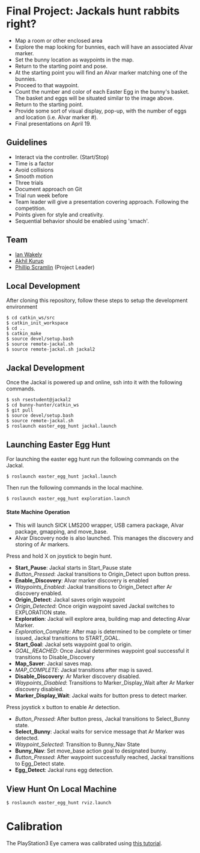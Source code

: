# Final Project: Jackals hunt rabbits right?

- Map a room or other enclosed area
- Explore the map looking for bunnies, each will have an associated Alvar marker.
- Set the bunny location as waypoints in the map.
- Return to the starting point and pose.
- At the starting point you will find an Alvar marker matching one of the bunnies.
- Proceed to that waypoint.
- Count the number and color of each Easter Egg in the bunny's basket. The basket and eggs will be situated similar to the image above.
- Return to the starting point.
- Provide some sort of visual display, pop-up, with the number of eggs and location (i.e. Alvar marker #).
- Final presentations on April 19.

## Guidelines
- Interact via the controller. (Start/Stop)
- Time is a factor
- Avoid collisions
- Smooth motion
- Three trials
- Document approach on Git
- Trial run week before
- Team leader will give a presentation covering approach. Following the competition.
- Points given for style and creativity.
- Sequential behavior should be enabled using 'smach'.

## Team
- [Ian Wakely](https://github.com/raveious)
- [Akhil Kurup](https://github.com/amkurup)
- [Phillip Scramlin](https://github.com/pdscraml) (Project Leader)

## Local Development

After cloning this repository, follow these steps to setup the development environment
```
$ cd catkin_ws/src
$ catkin_init_workspace
$ cd ..
$ catkin_make
$ source devel/setup.bash
$ source remote-jackal.sh
$ source remote-jackal.sh jackal2
```

## Jackal Development

Once the Jackal is powered up and online, ssh into it with the following commands.

```
$ ssh rsestudent@jackal2
$ cd bunny-hunter/catkin_ws
$ git pull
$ source devel/setup.bash
$ source remote-jackal.sh
$ roslaunch easter_egg_hunt jackal.launch
```

## Launching Easter Egg Hunt

For launching the easter egg hunt run the following commands on the Jackal.

```
$ roslaunch easter_egg_hunt jackal.launch
```

Then run the following commands in the local machine.
```
$ roslaunch easter_egg_hunt exploration.launch
```

#### State Machine Operation
- This will launch SICK LMS200 wrapper, USB camera package, Alvar package, gmapping, and move_base.
- Alvar Discovery node is also launched.  This manages the discovery and storing of Ar markers.

Press and hold X on joystick to begin hunt.

- **Start_Pause**: Jackal starts in Start_Pause state
- *Button_Pressed*: Jackal transitions to Origin_Detect upon button press.
- **Enable_Discovery**: Alvar marker discovery is enabled
- *Waypoints_Enabled*: Jackal transitions to Origin_Detect after Ar discovery enabled.
- **Origin_Detect**: Jackal saves origin waypoint
- *Origin_Detected*: Once origin waypoint saved Jackal switches to EXPLORATION state.
- **Exploration**: Jackal will explore area, building map and detecting Alvar Marker.
- *Exploration_Complete*: After map is determined to be complete or timer issued, Jackal transitions to START_GOAL.
- **Start_Goal**: Jackal sets waypoint goal to origin.
- *GOAL_REACHED*:  Once Jackal determines waypoint goal successful it transitions to Disable_Discovery
- **Map_Saver**: Jackal saves map.
- *MAP_COMPLETE*: Jackal transitions after map is saved.
- **Disable_Discovery**: Ar Marker discovery disabled.
- *Waypoints_Disabled*:  Transitions to Marker_Display_Wait after Ar Marker discovery disabled.
- **Marker_Display_Wait**: Jackal waits for button press to detect marker.

Press joystick x button to enable Ar detection.

- *Button_Pressed*: After button press, Jackal transitions to Select_Bunny state.
- **Select_Bunny**: Jackal waits for service message that Ar Marker was detected.
- *Waypoint_Selected*: Transition to Bunny_Nav State
- **Bunny_Nav**: Set move_base action goal to designated bunny.
- *Button_Pressed*: After waypoint successfully reached, Jackal transitions to Egg_Detect state.
- **Egg_Detect**: Jackal runs egg detection.

## View Hunt On Local Machine

```
$ roslaunch easter_egg_hunt rviz.launch
```

# Calibration

The PlayStation3 Eye camera was calibrated using [this tutorial](http://wiki.ros.org/camera_calibration/Tutorials/MonocularCalibration).
